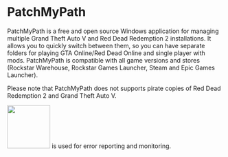 # PatchMyPath

PatchMyPath is a free and open source Windows application for managing multiple Grand Theft Auto V and Red Dead Redemption 2 installations. It allows you to quickly switch between them, so you can have separate folders for playing GTA Online/Red Dead Online and single player with mods. PatchMyPath is compatible with all game versions and stores (Rockstar Warehouse, Rockstar Games Launcher, Steam and Epic Games Launcher).

Please note that PatchMyPath does not supports pirate copies of Red Dead Redemption 2 and Grand Theft Auto V.

[<img src="https://justalemon.ml/images/c/ce/Bugsnag.png" width="100">](https://www.bugsnag.com) is used for error reporting and monitoring.
